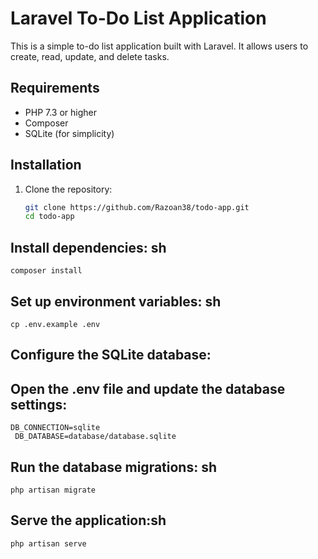 # Laravel To-Do List Application

This is a simple to-do list application built with Laravel. It allows users to create, read, update, and delete tasks.

## Requirements

- PHP 7.3 or higher
- Composer
- SQLite (for simplicity)

## Installation

1. Clone the repository:
   ```sh
   git clone https://github.com/Razoan38/todo-app.git
   cd todo-app

## Install dependencies: sh
    composer install
    
## Set up environment variables: sh  
    cp .env.example .env
   
## Configure the SQLite database:  
## Open the .env file and update the database settings: 
    DB_CONNECTION=sqlite
     DB_DATABASE=database/database.sqlite

## Run the database migrations: sh
    php artisan migrate

## Serve the application:sh
    php artisan serve
 
